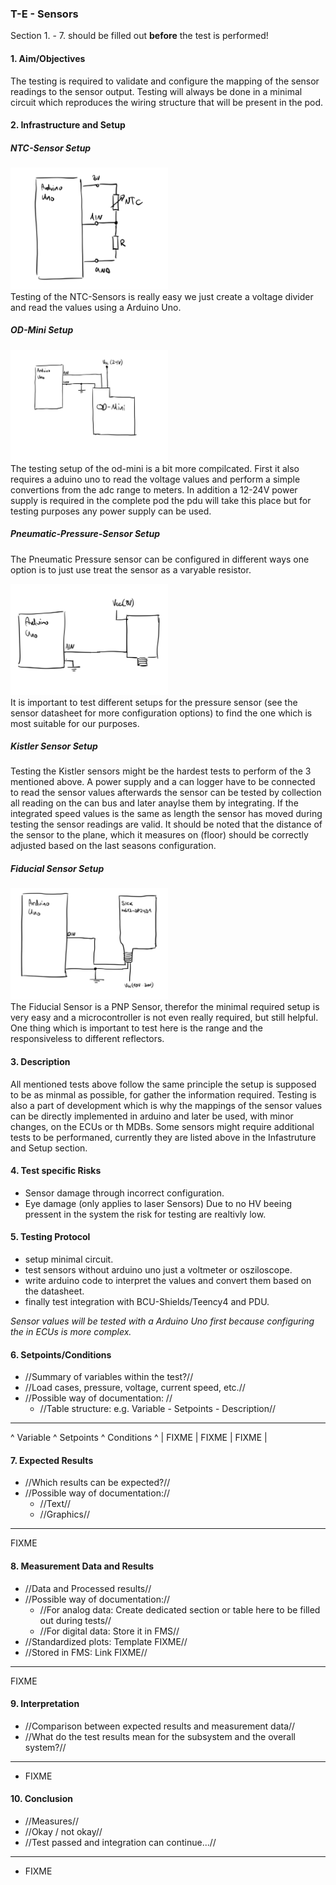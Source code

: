 ### T-E - Sensors 

Section 1. - 7. should be filled out **before** the test is performed!

#### 1. Aim/Objectives
The testing is required to validate and configure the mapping of the 
sensor readings to the sensor output.
Testing will always be done in a minimal circuit which reproduces the wiring 
structure that will be present in the pod.
#### 2. Infrastructure and Setup

##### NTC-Sensor Setup
<html>
<img src="./ntc-setup.jpg" alt= “missing image” width="50%"/>
<br/>
<html/>
Testing of the NTC-Sensors is really easy we just create a voltage divider
and read the values using a Arduino Uno.

##### OD-Mini Setup
<html>
<img src="./od-mini-setup.jpg" alt= “missing image” width="50%"/>
<br/>
<html/>
The testing setup of the od-mini is a bit more compilcated. First it also 
requires a aduino uno to read the voltage 
values and perform a simple convertions 
from the adc range to meters. In addition 
a 12-24V power supply is required in the complete pod the pdu will take 
this place but for testing purposes any power supply can be used.

##### Pneumatic-Pressure-Sensor Setup
The Pneumatic Pressure sensor can be configured in different ways one option is
to just use treat the sensor as a varyable resistor.
<html>
<img src="./pressure-setup.jpg" alt= “missing image” width="50%"/>
<br/>
<html/>
It is important to test different setups for the pressure sensor
(see the sensor datasheet for more configuration options) 
to find the one which is most suitable for our purposes.

##### Kistler Sensor Setup 
Testing the Kistler sensors might be the hardest tests to perform of the 
3 mentioned above.
A power supply and a can logger have to be connected to read the sensor values
afterwards the sensor can be tested by collection all reading on the can
bus and later anaylse them by integrating. If the integrated speed values 
is the same as length the sensor has moved during testing the sensor readings 
are valid. It should be noted that the distance of the sensor to the 
plane, which it measures on (floor) should be correctly adjusted 
based on the last seasons configuration.

##### Fiducial Sensor Setup
<html>
<img src="./fiducial-setup.jpg" alt= “missing image” width="50%"/>
<br/>
<html/>
The Fiducial Sensor is a PNP Sensor, therefor the minimal 
required setup is very easy and a microcontroller is not 
even really required, but still helpful.
One thing which is important to test here is the range 
and the responsiveless to different reflectors.

#### 3. Description
All mentioned tests above follow the same principle 
the setup is supposed to be as minmal as possible, for 
gather the information required.
Testing is also a part of development which is why the mappings of the 
sensor values can be directly implemented in arduino and later be
used, with minor changes, on the ECUs or th MDBs. 
Some sensors might require additional tests to be performaned,
currently they are listed above in the Infastruture and Setup section.

#### 4. Test specific Risks
- Sensor damage through incorrect configuration.
- Eye damage (only applies to laser Sensors)
Due to no HV beeing pressent in the system the risk for 
testing are realtivly low.

#### 5. Testing Protocol 
- setup minimal circuit.
- test sensors without arduino uno just a voltmeter or osziloscope.
- write arduino code to interpret the values and convert them based 
  on the datasheet.
- finally test integration with BCU-Shields/Teency4 and PDU.

*Sensor values will be tested with a Arduino Uno first because configuring the 
in ECUs is more complex.*

#### 6. Setpoints/Conditions
  * //Summary of variables within the test?//
  * //Load cases, pressure, voltage, current speed, etc.//
  * //Possible way of documentation: //
    * //Table structure: e.g. Variable - Setpoints - Description//


----
^ Variable  ^ Setpoints  ^ Conditions  ^
| FIXME     | FIXME      | FIXME       |


#### 7. Expected Results

  * //Which results can be expected?//
  * //Possible way of documentation://
    * //Text//
    * //Graphics//


----
FIXME

#### 8. Measurement Data and Results
  * //Data and Processed results//
  * //Possible way of documentation://
    * //For analog data: Create dedicated section or table here to be filled out during tests//
    * //For digital data: Store it in FMS//
  * //Standardized plots: Template FIXME//
  * //Stored in FMS: Link FIXME//


----
FIXME

#### 9. Interpretation
  * //Comparison between expected results and measurement data//
  * //What do the test results mean for the subsystem and the overall system?//


----
  * FIXME

#### 10. Conclusion
  * //Measures//
  * //Okay / not okay//
  * //Test passed and integration can continue...//


----
  * FIXME
